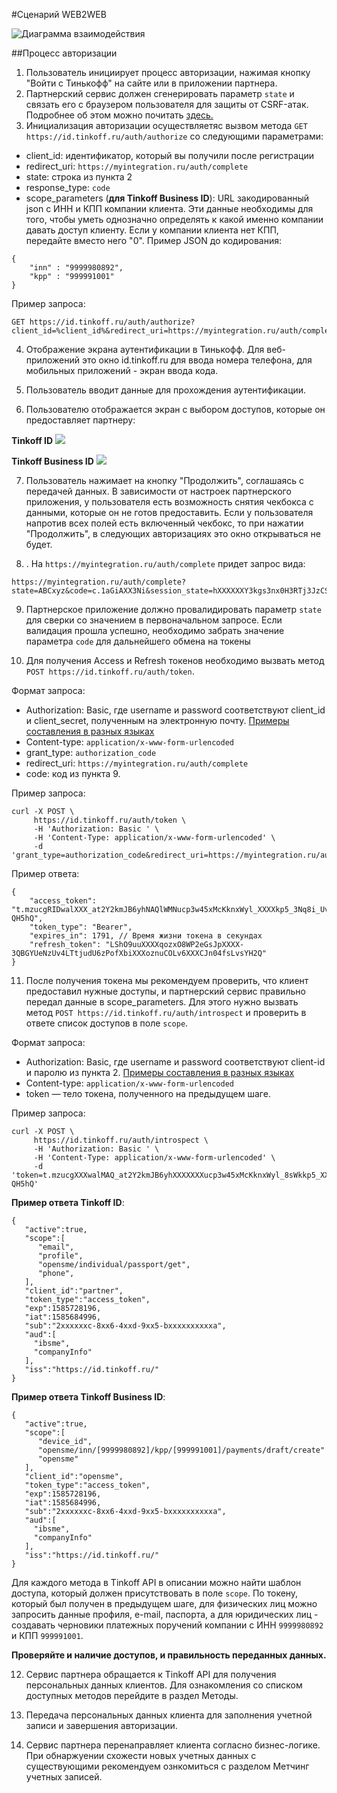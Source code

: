
#Сценарий WEB2WEB

![Диаграмма взаимодействия](https://business.cdn-tinkoff.ru/static/images/opensme/diagram_tid_w2w.png "Дига")

##Процесс авторизации

1) Пользователь инициирует процесс авторизации, нажимая кнопку "Войти с Тинькофф" на сайте или в приложении партнера.  
2) Партнерский сервис должен сгенерировать параметр ```state``` и связать его с браузером пользователя для защиты от CSRF-атак. Подробнее об этом можно почитать [здесь.](https://datatracker.ietf.org/doc/html/draft-ietf-oauth-security-topics-14#section-4.7)  
3) Инициализация авторизации осуществляетяс вызвом метода ```GET https://id.tinkoff.ru/auth/authorize``` со следующими параметрами:
* client_id: идентификатор, который вы получили после регистрации
* redirect_uri: ```https://myintegration.ru/auth/complete```
* state: строка из пункта 2
* response_type: ```code```
* scope_parameters (**для Tinkoff Business ID**): URL закодированный json с ИНН и КПП компании клиента. Эти данные необходимы для того, чтобы уметь однозначно определять к какой именно компании давать доступ клиенту. Если у компании клиента нет КПП, передайте вместо него "0". Пример JSON до кодирования:

```
{ 
    "inn" : "9999980892", 
    "kpp" : "999991001" 
} 
```

Пример запроса:

```
GET https://id.tinkoff.ru/auth/authorize?client_id=%client_id%&redirect_uri=https://myintegration.ru/auth/complete&state=ABCxyz&response_type=code&scope_parameters=%20%7B%20%22inn%22%20:%20%227743180892%22,%20%22kpp%22%20:%20%22773101001%22%20%7D
```
4) Отображение экрана аутентификации в Тинькофф. Для веб-приложений это окно id.tinkoff.ru для ввода номера телефона, для мобильных приложений - экран ввода кода.   

5) Пользователь вводит данные для прохождения аутентификации.   

6) Пользователю отображается экран с выбором доступов, которые он предоставляет партнеру:  

**Tinkoff ID**
![](https://business.cdn-tinkoff.ru/static/images/opensme/partner-script.jpg)

**Tinkoff Business ID**
![](https://business.cdn-tinkoff.ru/static/images/opensme/consents-pop-up.jpg)


7) Пользователь нажимает на кнопку "Продолжить", соглашаясь с передачей данных. В зависимости от настроек партнерского приложения, у пользователя есть возможность снятия чекбокса с данными, которые он не готов предоставить.
Если у пользователя напротив всех полей есть включенный чекбокс, то при нажатии "Продолжить", в следующих авторизациях это окно открываться не будет.

8) . На ```https://myintegration.ru/auth/complete``` придет запрос вида:  

```
https://myintegration.ru/auth/complete?state=ABCxyz&code=c.1aGiAXX3Ni&session_state=hXXXXXXY3kgs3nx0H3RTj3JzCSrdaqaDhU6lS8XXXXX.i4kl6dsEB1SQogzq0Nj0
```
9. Партнерское приложение должно провалидировать параметр ```state``` для сверки со значением в первоначальном запросе. Если валидация прошла успешно, необходимо забрать значение параметра ```code``` для дальнейшего обмена на токены
   
10. Для получения Access и Refresh токенов необходимо вызвать метод ```POST https://id.tinkoff.ru/auth/token```.

Формат запроса:

* Authorization: Basic, где username и password соответствуют client_id и client_secret, полученным на электронную почту. [Примеры составления в разных языках](https://gist.github.com/brandonmwest/a2632d0a65088a20c00a)
* Content-type: ```application/x-www-form-urlencoded```
* grant_type: ```authorization_code```
* redirect_uri: ```https://myintegration.ru/auth/complete```
* code: код из пункта 9.

Пример запроса:
``` 
curl -X POST \
     https://id.tinkoff.ru/auth/token \
     -H 'Authorization: Basic ' \
     -H 'Content-Type: application/x-www-form-urlencoded' \
     -d 'grant_type=authorization_code&redirect_uri=https://myintegration.ru/auth/complete&code=c.1aGiAXX3Ni'
```
Пример ответа:
```
{
    "access_token": "t.mzucgRIDwalXXX_at2Y2kmJB6yhNAQlWMNucp3w45xMcKknxWyl_XXXXkp5_3Nq8i_UvddDroJvd3elz-QH5hQ",
    "token_type": "Bearer",
    "expires_in": 1791, // Время жизни токена в секундах
    "refresh_token": "LShO9uuXXXXqozxO8WP2eGsJpXXXX-3QBGYUeNzUv4LTtjudU6zPofXbiXXXoznuCOLv6XXXCJn04fsLvsYH2Q"
}
```

11. После получения токена мы рекомендуем проверить, что клиент предоставил нужные доступы, и партнерский сервис правильно передал данные в scope_parameters. Для этого нужно вызвать метод ```POST https://id.tinkoff.ru/auth/introspect``` и проверить в ответе список доступов в поле ```scope```.

Формат запроса:

* Authorization: Basic, где username и password соответствуют client-id и паролю из пункта 2. [Примеры составления в разных языках](https://gist.github.com/brandonmwest/a2632d0a65088a20c00a)
* Content-type: ```application/x-www-form-urlencoded```
* token — тело токена, полученного на предыдущем шаге.

Пример запроса:
``` 
curl -X POST \
     https://id.tinkoff.ru/auth/introspect \
     -H 'Authorization: Basic ' \
     -H 'Content-Type: application/x-www-form-urlencoded' \
     -d 'token=t.mzucgXXXwalMAQ_at2Y2kmJB6yhXXXXXXXucp3w45xMcKknxWyl_8sWkkp5_XXXXX_UvddDroJvd3elz-QH5hQ'
```

**Пример ответа Tinkoff ID**:
```
{
   "active":true,
   "scope":[
      "email",
      "profile",
      "opensme/individual/passport/get",
      "phone",
   ],
   "client_id":"partner",
   "token_type":"access_token",
   "exp":1585728196,
   "iat":1585684996,
   "sub":"2xxxxxxc-8xx6-4xxd-9xx5-bxxxxxxxxxxa",
   "aud":[
     "ibsme",
     "companyInfo"
   ],
   "iss":"https://id.tinkoff.ru/"
}
```
**Пример ответа Tinkoff Business ID**:
```
{
   "active":true,
   "scope":[
      "device_id",
      "opensme/inn/[9999980892]/kpp/[999991001]/payments/draft/create"
      "opensme"
   ],
   "client_id":"opensme",
   "token_type":"access_token",
   "exp":1585728196,
   "iat":1585684996,
   "sub":"2xxxxxxc-8xx6-4xxd-9xx5-bxxxxxxxxxxa",
   "aud":[
     "ibsme",
     "companyInfo"
   ],
   "iss":"https://id.tinkoff.ru/"
}
```

Для каждого метода в Tinkoff API в описании можно найти шаблон доступа, который должен присутствовать в поле ```scope```. По токену, который был получен в предыдущем шаге, для физических лиц можно запросить данные профиля, e-mail, паспорта, а для юридических лиц - создавать черновики платежных поручений компании с ИНН ```9999980892``` и КПП ```999991001```.

**Проверяйте и наличие доступов, и правильность переданных данных.**

12. Сервис партнера обращается к Tinkoff API для получения персональных данных клиентов. Для ознакомления со списком доступных методов перейдите в раздел Методы.

13. Передача персональных данных клиента для заполнения учетной записи и завершения авторизации.

14. Сервис партнера перенаправляет клиента согласно бизнес-логике. При обнаржуении схожести новых учетных данных с существующими рекомендуем ознкомиться с разделом Метчинг учетных записей.
